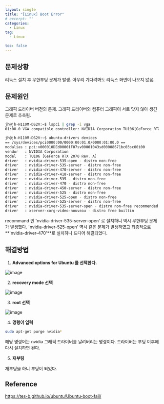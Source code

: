 ```yaml
---
layout: single
title: "[Linux] Boot Error"
# excerpt: ""
categories:
  - Linux
tag:
  - Linux

toc: false
---
```


## 문제상황
리눅스 설치 후 무한부팅 문제가 발생. 아무리 기다려봐도 리눅스 화면이 나오지 않음.

## 문제원인
그래픽 드라이버 버전의 문제. 그래픽 드라이버와 컴퓨터 그래픽이 서로 맞지 않아 생긴 문제로 추측됨.

```bash
jh@jh-H110M-DS2V:~$ lspci | grep -i vga
01:00.0 VGA compatible controller: NVIDIA Corporation TU106[GeForce RTX 2070 Rev. A] (rev a1)
```

```bash
jh@jh-H110M-DS2V:~$ ubuntu-drivers devices
== /sys/devices/pci0000:00/0000:00:01.0/0000:01:00.0 ==
modalias : pci:v000010DEd00001F07sv00001043sd00008671bc03sc00i00
vendor   : NVIDIA Corporation
model    : TU106 [GeForce RTX 2070 Rev. A]
driver   : nvidia-driver-535-open - distro non-free
driver   : nvidia-driver-535-server - distro non-free
driver   : nvidia-driver-470-server - distro non-free
driver   : nvidia-driver-418-server - distro non-free
driver   : nvidia-driver-535 - distro non-free
driver   : nvidia-driver-470 - distro non-free
driver   : nvidia-driver-450-server - distro non-free
driver   : nvidia-driver-525 - distro non-free
driver   : nvidia-driver-525-open - distro non-free
driver   : nvidia-driver-525-server - distro non-free
driver   : nvidia-driver-535-server-open - distro non-free recommended
driver   : xserver-xorg-video-nouveau - distro free builtin
```

recommand 인 'nvidia-driver-535-server-open' 로 설치하니 역시 무한부팅 문제가 발생했다. 'nvidia-driver-525-open' 역시 같은 문제가 발생하였고 최종적으로 **'nvidia-driver-470'**로 설치하니 드디어 해결되었다.


## 해결방법
1. **Advanced options for Ubuntu 를 선택한다.**

![image](https://github.com/Juunghyeon/test/assets/78840944/36211bac-1340-4e40-8f5a-c17091a728b1)

2. **recovery mode 선택**

![image](https://github.com/Juunghyeon/test/assets/78840944/42e82278-3897-4c75-b3c1-ab2a1c621188)

3. **root 선택**

![image](https://github.com/Juunghyeon/test/assets/78840944/c412cf00-ee99-4c97-a266-009145819622)

4. **명령어 입력**

```bash
sudo apt-get purge nvidia*
```

해당 명령어는 nvidia 그래픽 드라이버를 날려버리는 명령이다.
드라이버는 부팅 이후에 다시 설치하면 된다.

5. **재부팅**

재부팅을 하니 부팅이 되었다.

## Reference
<https://tes-b.github.io/ubuntu/Ubuntu-boot-fail/>